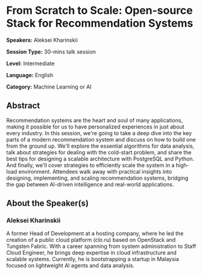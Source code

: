 # From Scratch to Scale: Open-source Stack for Recommendation Systems

**Speakers:** Aleksei Kharinskii

**Session Type:** 30-mins talk session

**Level:** Intermediate

**Language:** English

**Category:** Machine Learning or AI

## Abstract

Recommendation systems are the heart and soul of many applications, making it possible for us to have personalized experiences in just about every industry. In this session, we're going to take a deep dive into the key parts of a modern recommendation system and discuss on how to build one from the ground up. We'll explore the essential algorithms for data analysis, talk about strategies for dealing with the cold-start problem, and share the best tips for designing a scalable architecture with PostgreSQL and Python. And finally, we'll cover strategies to efficiently scale the system in a high-load environment. Attendees walk away with practical insights into designing, implementing, and scaling recommendation systems, bridging the gap between AI-driven intelligence and real-world applications.


## About the Speaker(s)

### Aleksei Kharinskii

A former Head of Development at a hosting company, where he led the creation of a public cloud platform (clo.ru) based on OpenStack and Tungsten Fabric. With a career spanning from system administration to Staff Cloud Engineer, he brings deep expertise in cloud infrastructure and scalable systems. Currently, he is bootstrapping a startup in Malaysia focused on lightweight AI agents and data analysis.